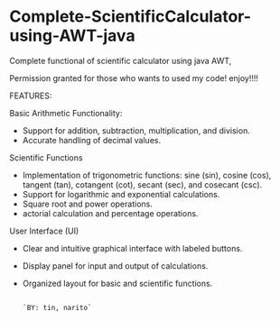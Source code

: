 # Complete-ScientificCalculator-using-AWT-java
Complete functional of scientific calculator using java AWT, 

Permission granted for those who wants to used my code! enjoy!!!!

FEATURES:

Basic Arithmetic Functionality:
- Support for addition, subtraction, multiplication, and division.
- Accurate handling of decimal values.

Scientific Functions
- Implementation of trigonometric functions: sine (sin), cosine (cos), tangent (tan), cotangent (cot), secant (sec), and cosecant (csc).
- Support for logarithmic and exponential calculations.
-  Square root and power operations.
-  actorial calculation and percentage operations.

User Interface (UI)
- Clear and intuitive graphical interface with labeled buttons.
- Display panel for input and output of calculations.
- Organized layout for basic and scientific functions.



                                                                                                  `BY: tin, narito`
